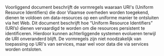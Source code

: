 Voorliggend document beschrijft de vormregels waaraan URI's (Uniform Resource Identifiers) die door 
Vlaamse overheden worden toegekend, dienen te voldoen om data-resources op een uniforme manier te 
ontsluiten via het Web. Dit document beschrijft hoe “Uniform Resource Identifiers” (URI’s) dienen 
vervaardigd te worden om die resources persistent te identificeren. Hierdoor kunnen achterliggende 
systemen evolueren terwijl de URI onveranderd blijft. De vormregels zijn niet noodzakelijk van toepassing 
op URI's van services, maar wel voor data die via services worden ontsloten.
